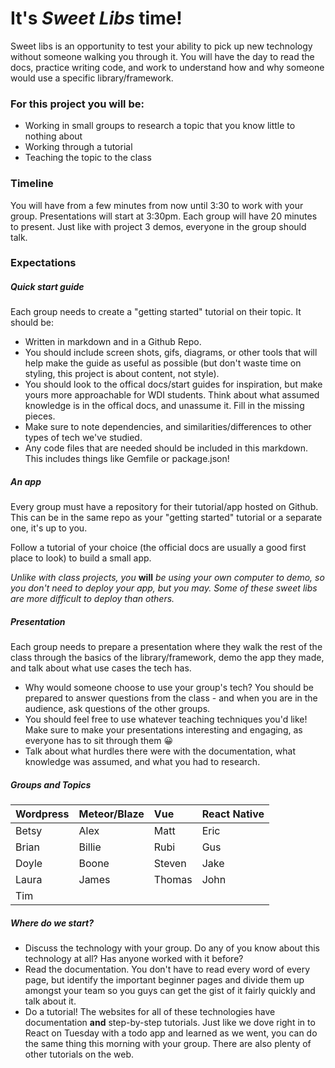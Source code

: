 # It's _Sweet Libs_ time!

Sweet libs is an opportunity to test your ability to pick up new technology without someone walking you through it. You will have the day to read the docs, practice writing code, and work to understand how and why someone would use a specific library/framework.

### For this project you will be:

* Working in small groups to research a topic that you know little to nothing about
* Working through a tutorial
* Teaching the topic to the class

### Timeline

You will have from a few minutes from now until 3:30 to work with your group. Presentations will start at 3:30pm. Each group will have 20 minutes to present. Just like with project 3 demos, everyone in the group should talk.

### Expectations

##### Quick start guide

Each group needs to create a "getting started" tutorial on their topic. It should be:

  - Written in markdown and in a Github Repo.
  - You should include screen shots, gifs, diagrams, or other tools that will help make the guide as useful as possible (but don't waste time on styling, this project is about content, not style).
  - You should look to the offical docs/start guides for inspiration, but make yours more approachable for WDI students. Think about what assumed knowledge is in the offical docs, and unassume it. Fill in the missing pieces.
  - Make sure to note dependencies, and similarities/differences to other types of tech we've studied.
  - Any code files that are needed should be included in this markdown. This includes things like Gemfile or package.json!

##### An app

Every group must have a repository for their tutorial/app hosted on Github. This can be in the same repo as your "getting started" tutorial or a separate one, it's up to you.

Follow a tutorial of your choice (the official docs are usually a good first place to look) to build a small app.

*Unlike with class projects, you* **will** *be using your own computer to demo, so you don't need to deploy your app, but you may. Some of these sweet libs are more difficult to deploy than others.*

##### Presentation

Each group needs to prepare a presentation where they walk the rest of the class through the basics of the library/framework, demo the app they made, and talk about what use cases the tech has. 

- Why would someone choose to use your group's tech? You should be prepared to answer questions from the class - and when you are in the audience, ask questions of the other groups. 
- You should feel free to use whatever teaching techniques you'd like! Make sure to make your presentations interesting and engaging, as everyone has to sit through them 😀
- Talk about what hurdles there were with the documentation, what knowledge was assumed, and what you had to research.

##### Groups and Topics
  
| Wordpress 	| Meteor/Blaze 	| Vue 		| React Native |
| :--			| :--				| :--		| :--		|
| Betsy		| Alex				| Matt		| Eric	|
| Brian		| Billie			| Rubi		| Gus	|
| Doyle		| Boone			| Steven	| Jake		|
| Laura		| James			| Thomas	| John	|
| Tim			|
  
##### Where do we start?

- Discuss the technology with your group. Do any of you know about this technology at all? Has anyone worked with it before?
- Read the documentation. You don't have to read every word of every page, but identify the important beginner pages and divide them up amongst your team so you guys can get the gist of it fairly quickly and talk about it.
- Do a tutorial! The websites for all of these technologies have documentation **and** step-by-step tutorials. Just like we dove right in to React on Tuesday with a todo app and learned as we went, you can do the same thing this morning with your group. There are also plenty of other tutorials on the web.